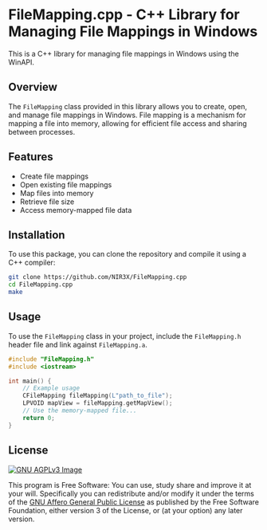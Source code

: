 # FileMapping.cpp - C++ Library for Managing File Mappings in Windows

This is a C++ library for managing file mappings in Windows using the WinAPI.

## Overview

The `FileMapping` class provided in this library allows you to create, open, and manage file mappings in Windows. File mapping is a mechanism for mapping a file into memory, allowing for efficient file access and sharing between processes.

## Features

- Create file mappings
- Open existing file mappings
- Map files into memory
- Retrieve file size
- Access memory-mapped file data

## Installation

To use this package, you can clone the repository and compile it using a C++ compiler:

```bash
git clone https://github.com/NIR3X/FileMapping.cpp
cd FileMapping.cpp
make
```

## Usage

To use the `FileMapping` class in your project, include the `FileMapping.h` header file and link against `FileMapping.a`.

```cpp
#include "FileMapping.h"
#include <iostream>

int main() {
	// Example usage
	CFileMapping fileMapping(L"path_to_file");
	LPVOID mapView = fileMapping.getMapView();
	// Use the memory-mapped file...
	return 0;
}
```

## License

[![GNU AGPLv3 Image](https://www.gnu.org/graphics/agplv3-155x51.png)](https://www.gnu.org/licenses/agpl-3.0.html)

This program is Free Software: You can use, study share and improve it at your
will. Specifically you can redistribute and/or modify it under the terms of the
[GNU Affero General Public License](https://www.gnu.org/licenses/agpl-3.0.html) as
published by the Free Software Foundation, either version 3 of the License, or
(at your option) any later version.
